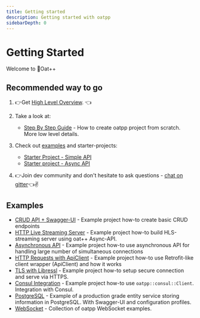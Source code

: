 ```yaml
---
title: Getting started
description: Getting started with oatpp
sidebarDepth: 0
---
```


# Getting Started <seo/>

Welcome to :seedling:Oat++ 

## Recommended way to go

1. :point_right:Get [High Level Overview](/docs/start/high-level-overview/). :point_left:
2. Take a look at:
   - [Step By Step Guide](/docs/start/step-by-step/) - How to create oatpp project from scratch. More low level details. 

3. Check out [examples](/docs/start/#examples) and starter-projects:
   - [Starter Project - Simple API](/docs/start/project/)
   - [Starter project - Async API](/docs/start/project-async-api/)
   
4. :point_right:Join dev community and don't hesitate to ask questions - [chat on gitter](https://gitter.im/oatpp-framework/Lobby):point_left::v:
   
## Examples

- [CRUD API + Swagger-UI](/examples/crud/) - Example project how-to create basic CRUD endpoints
- [HTTP Live Streaming Server](/examples/hls-media-stream/) - Example project how-to build HLS-streaming server using oat++ Async-API.
- [Asynchronous API](/examples/async-api/) - Example project how-to use asynchronous API for handling large number of simultaneous connections
- [HTTP Requests with ApiClient](/examples/api-client/) - Example project how-to use Retrofit-like client wrapper (ApiClient) and how it works
- [TLS with Libressl](/examples/libressl/) - Example project how-to setup secure connection and serve via HTTPS.
- [Consul Integration](/examples/consul/) - Example project how-to use `oatpp::consul::Client`. Integration with Consul.
- [PostgreSQL](https://github.com/oatpp/example-postgresql) - Example of a production grade entity service storing information in PostgreSQL. With Swagger-UI and configuration profiles.
- [WebSocket](https://github.com/oatpp/example-websocket) - Collection of oatpp WebSocket examples.
